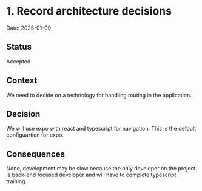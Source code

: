 # 1. Record architecture decisions

Date: 2025-01-09

## Status

Accepted

## Context

We need to decide on a technology for handling routing in the application.
## Decision

We will use expo with react and typescript for navigation. This is the default configuartion for expo.

## Consequences

None, development may be slow because the only developer on the project is back-end focused developer and will have to complete typescript training.